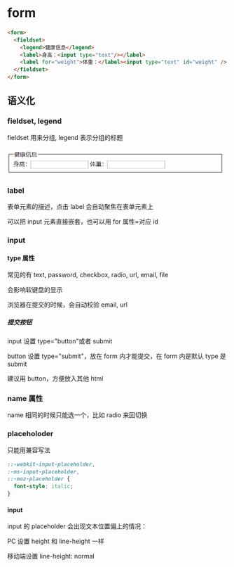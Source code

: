 # form

```html
<form>
  <fieldset>
    <legend>健康信息</legend>
    <label>身高：<input type="text"/></label>
    <label for="weight">体重：</label><input type="text" id="weight" />
  </fieldset>
</form>
```

## 语义化

### fieldset, legend

fieldset 用来分组, legend 表示分组的标题

![fieldset](../images/bce2fb44dbebb65874473ac800e7723c.png)

### label

表单元素的描述，点击 label 会自动聚焦在表单元素上

可以把 input 元素直接嵌套，也可以用 for 属性=对应 id

### input

#### type 属性

常见的有 text, password, checkbox, radio, url, email, file

会影响软键盘的显示

浏览器在提交的时候，会自动校验 email, url

##### 提交按钮

input 设置 type="button"或者 submit

button 设置 type="submit"，放在 form 内才能提交，在 form 内是默认 type 是 submit

建议用 button，方便放入其他 html

### name 属性

name 相同的时候只能选一个，比如 radio 来回切换

### placeholoder

只能用兼容写法

```css
::-webkit-input-placeholder,
:-ms-input-placeholder,
::-moz-placeholder {
  font-style: italic;
}
```

#### input

input 的 placeholder 会出现文本位置偏上的情况：

PC 设置 height 和 line-height 一样

移动端设置 line-height: normal
